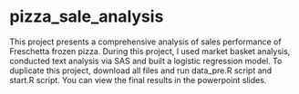 # pizza_sale_analysis
This project presents a comprehensive analysis of sales performance of Freschetta frozen pizza. During this project, I used market basket analysis, conducted text analysis via SAS and built a logistic regression model. 
To duplicate this project, download all files and run data_pre.R script and start.R script. You can view the final results in the powerpoint slides.
